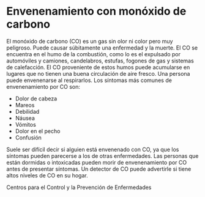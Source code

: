 Envenenamiento con monóxido de carbono
======================================


El monóxido de carbono (CO) es un gas sin olor ni color pero muy peligroso. Puede causar súbitamente una enfermedad y la muerte. El CO se encuentra en el humo de la combustión, como lo es el expulsado por automóviles y camiones, candelabros, estufas, fogones de gas y sistemas de calefacción. El CO proveniente de estos humos puede acumularse en lugares que no tienen una buena circulación de aire fresco. Una persona puede envenenarse al respirarlos. Los síntomas más comunes de envenenamiento por CO son:


* Dolor de cabeza
* Mareos
* Debilidad
* Náusea
* Vómitos
* Dolor en el pecho
* Confusión


Suele ser difícil decir si alguien está envenenado con CO, ya que los síntomas pueden parecerse a los de otras enfermedades. Las personas que están dormidas o intoxicadas pueden morir de envenenamiento por CO antes de presentar síntomas. Un detector de CO puede advertirle si tiene altos niveles de CO en su hogar.


Centros para el Control y la Prevención de Enfermedades

